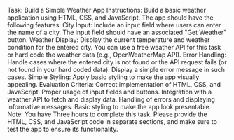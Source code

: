 Task: Build a Simple Weather App
Instructions:
Build a basic weather application using HTML, CSS, and JavaScript. The app should have the following features:
City Input:
Include an input field where users can enter the name of a city.
The input field should have an associated "Get Weather" button.
Weather Display:
Display the current temperature and weather condition for the entered city.
You can use a free weather API for this task or hard code the weather data (e.g., OpenWeatherMap API).
Error Handling:
Handle cases where the entered city is not found or the API request fails (or not found in your hard coded data).
Display a simple error message in such cases.
Simple Styling:
Apply basic styling to make the app visually appealing.
Evaluation Criteria:
Correct implementation of HTML, CSS, and JavaScript.
Proper usage of input fields and buttons.
Integration with a weather API to fetch and display data.
Handling of errors and displaying informative messages.
Basic styling to make the app look presentable.
Note: You have Three hours to complete this task. Please provide the HTML, CSS, and JavaScript code in separate sections, and make sure to test the app to ensure its functionality.
